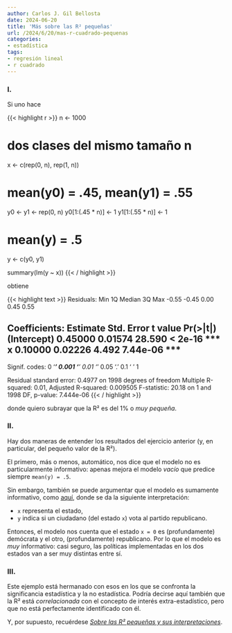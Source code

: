 ```yaml
---
author: Carlos J. Gil Bellosta
date: 2024-06-20
title: 'Más sobre las R² pequeñas'
url: /2024/6/20/mas-r-cuadrado-pequenas
categories:
- estadística
tags:
- regresión lineal
- r cuadrado
---
```


### I.

Si uno hace

{{< highlight r >}}
n <- 1000

# dos clases del mismo tamaño n
x <- c(rep(0, n), rep(1, n))

# mean(y0) = .45, mean(y1) = .55
y0 <- y1 <- rep(0, n)
y0[1:(.45 * n)] <- 1
y1[1:(.55 * n)] <- 1

# mean(y) = .5
y <- c(y0, y1)

summary(lm(y ~ x))
{{< / highlight >}}

obtiene

{{< highlight text >}}
Residuals:
   Min     1Q Median     3Q    Max
 -0.55  -0.45   0.00   0.45   0.55

Coefficients:
            Estimate Std. Error t value Pr(>|t|)
(Intercept)  0.45000    0.01574  28.590  < 2e-16 ***
x            0.10000    0.02226   4.492 7.44e-06 ***
---
Signif. codes:  0 ‘***’ 0.001 ‘**’ 0.01 ‘*’ 0.05 ‘.’ 0.1 ‘ ’ 1

Residual standard error: 0.4977 on 1998 degrees of freedom
Multiple R-squared:   0.01,	Adjusted R-squared:  0.009505
F-statistic: 20.18 on 1 and 1998 DF,  p-value: 7.444e-06
{{< / highlight >}}

donde quiero subrayar que la R² es del 1% o _muy pequeña_.

### II.

Hay dos maneras de entender los resultados del ejercicio anterior (y, en particular, del pequeño valor de la R²).

El primero, más o menos, automático, nos dice que el modelo no es particularmente informativo: apenas mejora el modelo _vacío_ que predice siempre `mean(y) = .5`.

Sin embargo, también se puede argumentar que el modelo es sumamente informativo, como
[aquí](https://statmodeling.stat.columbia.edu/2024/06/17/this-well-known-paradox-of-r-squared-is-still-buggin-me-can-you-help-me-out/),
donde se da la siguiente interpretación:

- `x` representa el estado,
- `y` indica si un ciudadano (del estado `x`) vota al partido republicano.

Entonces, el modelo nos cuenta que el estado `x = 0` es (profundamente) demócrata y el otro, (profundamente) republicano. Por lo que el modelo es _muy_ informativo: casi seguro, las políticas implementadas en los dos estados van a ser muy distintas entre sí.

### III.

Este ejemplo está hermanado con esos en los que se confronta la significancia estadística y la no estadística. Podría decirse aquí también que la R² está _correlacionada_ con el concepto de interés extra-estadístico, pero que no está perfectamente identificado con él.

Y, por supuesto, recuérdese [_Sobre las R² pequeñas y sus interpretaciones_](/2021/10/26/sobre-las-r2-pequenas-y-sus-interpretaciones/).



